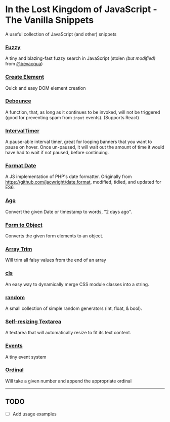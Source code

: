 # In the Lost Kingdom of JavaScript - The Vanilla Snippets
A useful collection of JavaScript (and other) snippets

### [Fuzzy](fuzzy.js)
A tiny and blazing-fast fuzzy search in JavaScript (stolen *(but modified)* from [@bevacqua](https://github.com/bevacqua/fuzzysearch))

### [Create Element](createElement.js)
Quick and easy DOM element creation

### [Debounce](debounce.js)
A function, that, as long as it continues to be invoked, will not be triggered (good for preventing spam from `input` events). (Supports React)

### [IntervalTimer](IntervalTimer.js)
A pause-able interval timer, great for looping banners that you want to pause on hover. Once un-paused, it will wait out the amount of time it would have had to wait if not paused, before continuing.

### [Format Date](formatDate.js)
A JS implementation of PHP's date formatter. Originally from https://github.com/jacwright/date.format, modified, tidied, and updated for ES6.

### [Ago](ago.js)
Convert the given Date or timestamp to words, "2 days ago".

### [Form to Object](formToObj.js)
Converts the given form elements to an object.

### [Array Trim](arrayTrim.js)
Will trim all falsy values from the end of an array

### [cls](cls.js)
An easy way to dynamically merge CSS module classes into a string.

### [random](random.js)
A small collection of simple random generators (int, float, & bool).

### [Self-resizing Textarea](self-resizing-textarea.html)
A textarea that will automatically resize to fit its text content.

### [Events](Events.js)
A tiny event system

### [Ordinal](ordinal.js)
Will take a given number and append the appropriate ordinal

---

## TODO
- [ ] Add usage examples
